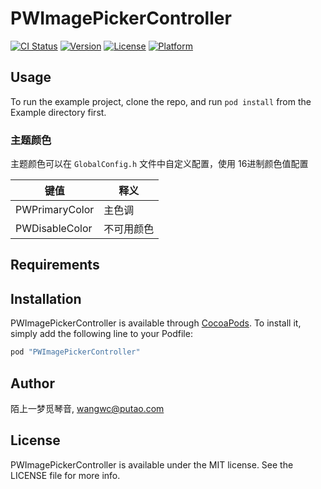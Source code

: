 # PWImagePickerController

[![CI Status](http://img.shields.io/travis/陌上一梦觅琴音/PWImagePickerController.svg?style=flat)](https://travis-ci.org/陌上一梦觅琴音/PWImagePickerController)
[![Version](https://img.shields.io/cocoapods/v/PWImagePickerController.svg?style=flat)](http://cocoapods.org/pods/PWImagePickerController)
[![License](https://img.shields.io/cocoapods/l/PWImagePickerController.svg?style=flat)](http://cocoapods.org/pods/PWImagePickerController)
[![Platform](https://img.shields.io/cocoapods/p/PWImagePickerController.svg?style=flat)](http://cocoapods.org/pods/PWImagePickerController)

## Usage

To run the example project, clone the repo, and run `pod install` from the Example directory first.

### 主题颜色
主题颜色可以在 `GlobalConfig.h` 文件中自定义配置，使用 16进制颜色值配置  

 键值 | 释义
-------------- | ------------    
PWPrimaryColor  |  主色调   
PWDisableColor | 不可用颜色


## Requirements

## Installation

PWImagePickerController is available through [CocoaPods](http://cocoapods.org). To install
it, simply add the following line to your Podfile:

```ruby
pod "PWImagePickerController"
```

## Author

陌上一梦觅琴音, wangwc@putao.com

## License

PWImagePickerController is available under the MIT license. See the LICENSE file for more info.
